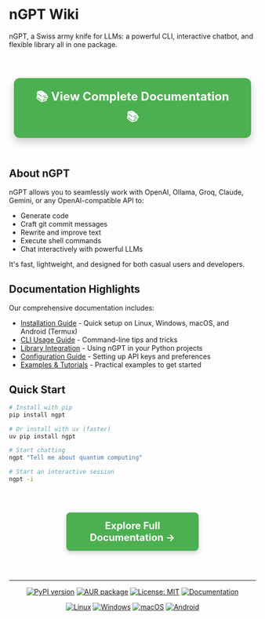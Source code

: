 # nGPT Wiki

nGPT, a Swiss army knife for LLMs: a powerful CLI, interactive chatbot, and flexible library all in one package.

<div align="center" style="margin: 40px 0">
  <a href="https://nazdridoy.github.io/ngpt/" style="display: inline-block; text-decoration: none;">
    <div style="
      background-color: #4CAF50; 
      color: white; 
      padding: 20px 40px; 
      font-size: 24px; 
      font-weight: bold; 
      border-radius: 12px; 
      box-shadow: 0 8px 16px rgba(0,0,0,0.2); 
      transition: all 0.3s ease;
      cursor: pointer;
      margin: 20px auto;
      width: 80%;
      max-width: 500px;
      text-align: center;
    ">
      📚 View Complete Documentation 📚
    </div>
  </a>
</div>

## About nGPT

nGPT allows you to seamlessly work with OpenAI, Ollama, Groq, Claude, Gemini, or any OpenAI-compatible API to:
- Generate code
- Craft git commit messages
- Rewrite and improve text
- Execute shell commands
- Chat interactively with powerful LLMs

It's fast, lightweight, and designed for both casual users and developers.

## Documentation Highlights

Our comprehensive documentation includes:

- [Installation Guide](https://nazdridoy.github.io/ngpt/installation.html) - Quick setup on Linux, Windows, macOS, and Android (Termux)
- [CLI Usage Guide](https://nazdridoy.github.io/ngpt/usage/cli_usage.html) - Command-line tips and tricks
- [Library Integration](https://nazdridoy.github.io/ngpt/usage/library_usage.html) - Using nGPT in your Python projects
- [Configuration Guide](https://nazdridoy.github.io/ngpt/configuration.html) - Setting up API keys and preferences
- [Examples & Tutorials](https://nazdridoy.github.io/ngpt/examples/basic.html) - Practical examples to get started

## Quick Start

```bash
# Install with pip
pip install ngpt

# Or install with uv (faster)
uv pip install ngpt

# Start chatting
ngpt "Tell me about quantum computing"

# Start an interactive session
ngpt -i
```

<div align="center" style="margin: 40px 0">
  <a href="https://nazdridoy.github.io/ngpt/" style="display: inline-block; text-decoration: none;">
    <div style="
      background-color: #4CAF50; 
      color: white; 
      padding: 15px 30px; 
      font-size: 20px; 
      font-weight: bold; 
      border-radius: 8px; 
      box-shadow: 0 4px 8px rgba(0,0,0,0.2); 
      transition: all 0.3s ease;
      cursor: pointer;
      margin: 20px auto;
      width: 60%;
      max-width: 400px;
      text-align: center;
    ">
      Explore Full Documentation →
    </div>
  </a>
</div>

---

<p align="center">
  <a href="https://pypi.org/project/ngpt/"><img src="https://img.shields.io/pypi/v/ngpt.svg" alt="PyPI version"></a>
  <a href="https://aur.archlinux.org/packages/ngpt"><img src="https://img.shields.io/badge/AUR-ngpt-blue" alt="AUR package"></a>
  <a href="https://opensource.org/licenses/MIT"><img src="https://img.shields.io/badge/License-MIT-yellow.svg" alt="License: MIT"></a>
  <a href="https://nazdridoy.github.io/ngpt/"><img src="https://img.shields.io/badge/docs-available-brightgreen.svg" alt="Documentation"></a>
</p>

<p align="center">
  <a href="https://nazdridoy.github.io/ngpt/installation.html"><img src="https://img.shields.io/badge/Linux-support-blue?logo=linux" alt="Linux"></a>
  <a href="https://nazdridoy.github.io/ngpt/installation.html"><img src="https://img.shields.io/badge/Windows-support-blue?logo=windows" alt="Windows"></a>
  <a href="https://nazdridoy.github.io/ngpt/installation.html"><img src="https://img.shields.io/badge/macOS-support-blue?logo=apple" alt="macOS"></a>
  <a href="https://nazdridoy.github.io/ngpt/installation.html"><img src="https://img.shields.io/badge/Android-Termux-blue?logo=android" alt="Android"></a>
</p> 